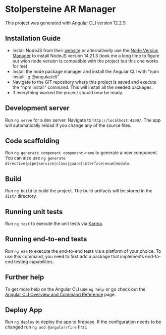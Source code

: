 # Stolpersteine AR Manager

This project was generated with [Angular CLI](https://github.com/angular/angular-cli) version 12.2.9.

## Installation Guide

- Install NodeJS from their [website](https://nodejs.org/en/download) or alternativelly use the [Node Version Manager](https://linuxhint.com/downgrade-node-version-windows/) to install NodeJS version 14.21.3 (took me a long time to figure out wich node version is compatible with the project but this one works for me)
- Install the node package manager and install the Angular CLI with "npm install -g @angular/cli"
- Navigate to the GIT repository where this project is saved and execute the "npm install" command. This will install all the needed packages.
- If everything worked the project should now be ready.

## Development server

Run `ng serve` for a dev server. Navigate to `http://localhost:4200/`. The app will automatically reload if you change any of the source files.

## Code scaffolding

Run `ng generate component component-name` to generate a new component. You can also use `ng generate directive|pipe|service|class|guard|interface|enum|module`.

## Build

Run `ng build` to build the project. The build artifacts will be stored in the `dist/` directory.

## Running unit tests

Run `ng test` to execute the unit tests via [Karma](https://karma-runner.github.io).

## Running end-to-end tests

Run `ng e2e` to execute the end-to-end tests via a platform of your choice. To use this command, you need to first add a package that implements end-to-end testing capabilities.

## Further help

To get more help on the Angular CLI use `ng help` or go check out the [Angular CLI Overview and Command Reference](https://angular.io/cli) page.

## Deploy App

Run `ng deploy` to deploy the app to firebase. If the configuration needs to be changed run `ng add @angular/fire` first.
